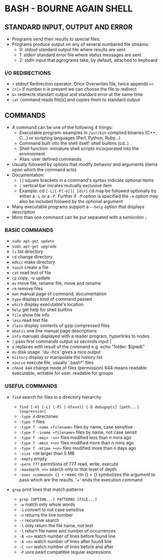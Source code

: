 # BASH - BOURNE AGAIN SHELL

## STANDARD INPUT, OUTPUT AND ERROR
* Programs send their results to special files:
* Programs produce output on any of several numbered file streams:
  * 0: _stdout_ standard output file where results are sent
  * 1: _stderr_ standard error file where status messages are sent
  * 2: _stdin_ input that pgrograms take, by default, attached to keyboard

### I/O REDIRECTIONS
* `>` _stdout_ Redirection operator. Once Overwrites file, twice appends `>>`
* `[n]>` if number n is present we can choose the file to redirect
* `&>` redirects standart output and standard error at the same time
* `cat` command reads file[s] and copies them to standard output


## COMMANDS
* A command can be one of the following 4 things:
  * Executable program: examples in `/usr/bin` complied binaries (C++, C...)
    or scripting languages (Perl, Python, Ruby...)
  * Command built into the shell itself: shell builtins (cd..)
  * Shell function: miniature shell scripts incorporated into the environment
  * Alias: user defined commands
* Usually followed by options that modify behavior and arguments (items upon
  which the command acts)
* Documentation:
  * `[]` square brackets in a command's syntax indicate optional items
  * `|`  vertical bar inicates mutually exclusive item
  * Example: cd `[-L|[-P[-e]]] [dir]` cd may be followed optionally by
    either a `-L` or a `-P`. Further if `-P` option is specified the `-e`
    option may also be included folowed by the optional argument
* Many executable programs support a `--help` option that displays description
* More than one command can be put separated with a semicolon `;`


### BASIC COMMANDS
* `sudo apt-get update`
* `sudo apt-get upgrade`
* `ls`      list directory
* `cd`      change directory
* `mdkir`   make directory
* `touch`   create a file
* `cat`     read text of file
* `cp`      copy, -u update
* `mv`      move file, rename file, move and rename
* `rm`      remove files
* `man`      manual page of command, documentation
* `type`     displays kind of command passed
* `which`    display executable's location
* `help`     get help for shell builtins
* `file`     show file info
* `less`     read text file
* `zless`    display contents of gzip compressed files
* `whatis`   one line manual page descriptions
* `info`     manuals displayed with a reader program, hyperlinks to nodes
* `|`       pass first commands output as seconds input <cmd> | <cmd>
* `$`       replaces with result of the command e.g. echo "folder: $(pwd)"
* `du`      disk usage. 'du -hcs' gives a nice output
* `history` display or manipulate the history list
* `source`  execute file, usually '.bash*' files
* `chmod 644` change mode of files (permission) 644 means readable executable,
   writable for user. readable for groups


### USEFUL COMMANDS
* `find`     search for files in a directory hierarchy
  * `find [-H] [-L] [-P] [-Olevel] [-D debugopts] [path...] [expression]`
  * `-type d`                       directories
  * `-type f`                       files
  * `-type f -name <filename>`      files by name, case sensitive
  * `-type f -iname <filename>`     files by name, not case sensit
  * `-type f -mmin -<n>`            files modified less than n mins ago
  * `-type f -mmin +<n>`            files modified more than n mins ago
  * `-type f -mtime +<n>`           files modified more than n days ago
  * `-size +5M`                     larger than 5 MB
  * `-empty`                        empty
  * `-perm 777`                     permitions of 777 read, write, execute
  * `-maxdepth <n>`                 search only to that level of depth
  * `-exec <command> {} +`          -exec rm {} +       {} symbolizes the
       argument to pass which are the results. '+' ends the execution command

* `grep` print lines that match patterns
  * `grep [OPTION...] PATTERNS [FILE...]`
  * `-w`        match only whole words
  * `-i`        convert to not case sensitive
  * `-n`        returns the line number
  * `-r`        recursive search
  * `-l`        only return the file name, not text
  * `-l`        return file name and number of occurrences
  * `-B <n>`    watch number of lines before found line
  * `-A <n>`    watch number of lines after found line
  * `-C <n>`    watch number of lines before and after
  * `-P`        usre pearl compatible regular expressions

